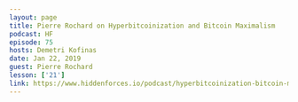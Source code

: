 ```yaml
---
layout: page
title: Pierre Rochard on Hyperbitcoinization and Bitcoin Maximalism
podcast: HF
episode: 75
hosts: Demetri Kofinas
date: Jan 22, 2019
guest: Pierre Rochard
lesson: ['21']
link: https://www.hiddenforces.io/podcast/hyperbitcoinization-bitcoin-maximalist-pierre-rochard
---
```

